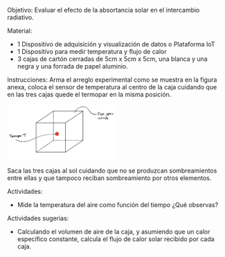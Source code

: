 Objetivo: Evaluar el efecto de la absortancia solar en el intercambio radiativo.



Material:
* 1 Dispositivo de adquisición y visualización de datos o Plataforma IoT
* 1 Dispositivo para medir temperatura y flujo de calor
* 3 cajas de cartón cerradas de 5cm x 5cm x 5cm, una blanca y una negra y una forrada de papel aluminio.



Instrucciones:
Arma el arreglo experimental como se muestra en la figura anexa, coloca el sensor de temperatura al centro de la caja cuidando que en las tres cajas quede el  termopar en la misma posición.


<img src="https://github.com/AltamarMx/LabModularCalor/blob/main/practicas/img/absortancia_solar_esquema.jpeg"
     alt=“Login”
     width="50%" />


Saca las tres cajas al sol cuidando que no se produzcan sombreamientos entre ellas y que tampoco reciban sombreamiento
por otros elementos.

Actividades:
* Mide la temperatura del aire como función del tiempo ¿Qué observas?

Actividades sugerias:
* Calculando el volumen de aire de la caja, y asumiendo que un calor específico constante, calcula el flujo de calor
solar recibido por cada caja.
